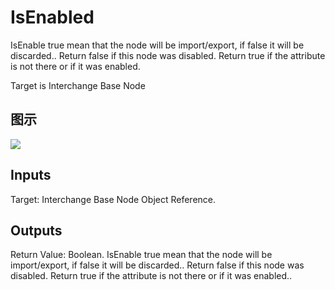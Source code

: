 # IsEnabled

IsEnable true mean that the node will be import/export, if false it will be discarded.. Return false if this node was disabled. Return true if the attribute is not there or if it was enabled.

Target is Interchange Base Node

## 图示

![]($-20221218-19362354.png)

## Inputs

Target: Interchange Base Node Object Reference.  

## Outputs

Return Value: Boolean. IsEnable true mean that the node will be import/export, if false it will be discarded.. Return false if this node was disabled. Return true if the attribute is not there or if it was enabled..

